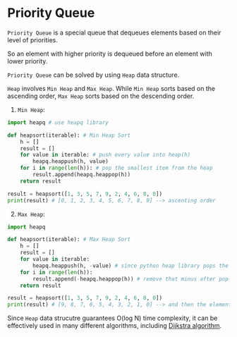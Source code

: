 # Priority Queue

```Priority Queue``` is a special queue that dequeues elements based on their level of priorities. 

So an element with higher priority is dequeued before an element with lower priority.

```Priority Queue``` can be solved by using ```Heap``` data structure.

```Heap``` involves ```Min Heap``` and ```Max Heap```. While ```Min Heap``` sorts based on the ascending order, ```Max Heap``` sorts based on
the descending order. 

1. ```Min Heap```:
```python
import heapq # use heapq library 

def heapsort(iterable): # Min Heap Sort
    h = []
    result = []
    for value in iterable: # push every value into heap(h)
        heapq.heappush(h, value)
    for i in range(len(h)): # pop the smallest item from the heap
        result.append(heapq.heappop(h))
    return result

result = heapsort([1, 3, 5, 7, 9, 2, 4, 6, 8, 0])
print(result) # [0, 1, 2, 3, 4, 5, 6, 7, 8, 9] --> ascenting order
```
2. ```Max Heap```:
```python
import heapq

def heapsort(iterable): # Max Heap Sort
    h = []
    result = []
    for value in iterable: 
        heapq.heappush(h, -value) # since python heap library pops the smallest value from heap as default, put minus (-) in front of each values for now, so that we can get descending order later
    for i in range(len(h)):
        result.append(-heapq.heappop(h)) # remove that minus after pop
    return result

result = heapsort([1, 3, 5, 7, 9, 2, 4, 6, 8, 0])
print(result) # [9, 8, 7, 6, 5, 4, 3, 2, 1, 0] --> and then the elements are in descending order
```
Since ```Heap``` data strucutre guarantees O(log N) time complexity, it can be effectively used in many different algorithms, including [Dijkstra algorithm](https://github.com/jbcolby0063/til/blob/main/algorithms/dijkstra.md).
